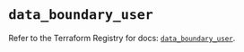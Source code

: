 # `data_boundary_user`

Refer to the Terraform Registry for docs: [`data_boundary_user`](https://registry.terraform.io/providers/hashicorp/boundary/1.4.0/docs/data-sources/user).
